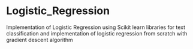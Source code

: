 # Logistic_Regression
Implementation of Logistic Regression using Scikit learn libraries for text classification and implementation of logistic regression from scratch with gradient descent algorithm
